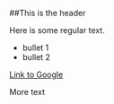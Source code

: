 ##This is the header

Here is some regular text.

 * bullet 1
 * bullet 2

[Link to Google](http://www.google.com)

More text